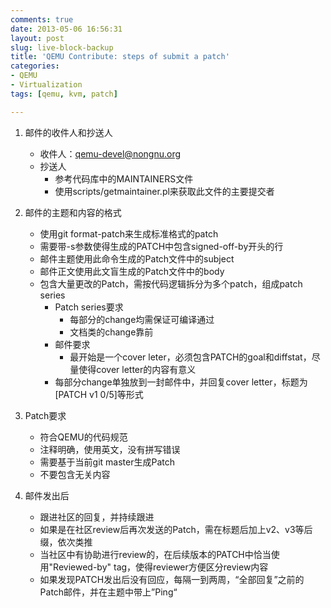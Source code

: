 ```yaml
---
comments: true
date: 2013-05-06 16:56:31
layout: post
slug: live-block-backup
title: 'QEMU Contribute: steps of submit a patch'
categories:
- QEMU
- Virtualization
tags: [qemu, kvm, patch]

---
```


1. 邮件的收件人和抄送人
    * 收件人：qemu-devel@nongnu.org
    * 抄送人
        * 参考代码库中的MAINTAINERS文件
        * 使用scripts/getmaintainer.pl来获取此文件的主要提交者

2. 邮件的主题和内容的格式
    * 使用git format-patch来生成标准格式的patch
    * 需要带-s参数使得生成的PATCH中包含signed-off-by开头的行
    * 邮件主题使用此命令生成的Patch文件中的subject
    * 邮件正文使用此文盲生成的Patch文件中的body
    * 包含大量更改的Patch，需按代码逻辑拆分为多个patch，组成patch series
        * Patch series要求
            * 每部分的change均需保证可编译通过
            * 文档类的change靠前
        * 邮件要求
            * 最开始是一个cover leter，必须包含PATCH的goal和diffstat，尽量使得cover letter的内容有意义
      * 每部分change单独放到一封邮件中，并回复cover letter，标题为[PATCH v1 0/5]等形式
3. Patch要求
    * 符合QEMU的代码规范
    * 注释明确，使用英文，没有拼写错误
    * 需要基于当前git master生成Patch
    * 不要包含无关内容

4. 邮件发出后
    * 跟进社区的回复，并持续跟进
    * 如果是在社区review后再次发送的Patch，需在标题后加上v2、v3等后缀，依次类推
    * 当社区中有协助进行review的，在后续版本的PATCH中恰当使用"Reviewed-by" tag，使得reviewer方便区分review内容
    * 如果发现PATCH发出后没有回应，每隔一到两周，“全部回复”之前的Patch邮件，并在主题中带上”Ping“
